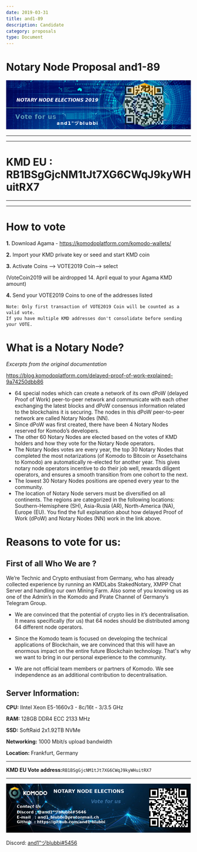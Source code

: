 ```yaml
---
date: 2019-03-31
title: and1-89
description: Candidate
category: proposals
type: Document
---
```

# **Notary Node Proposal and1-89**





![Banner_1.png](https://raw.githubusercontent.com/KomodoPlatform/NotaryNodes/master/notarynodes/and1-89/Banner_1.png)




-----
-----

# KMD EU : RB1BSgGjcNM1tJt7XG6CWqJ9kyWHuitRX7 

----
----




# How to vote ##

**1.** Download Agama - https://komodoplatform.com/komodo-wallets/

**2.** Import your KMD private key or seed and start KMD coin

**3.** Activate Coins --> VOTE2019 Coin--> select

(VoteCoin2019 will be airdropped 14. April equal to your Agama KMD amount)

**4.** Send your VOTE2019 Coins to one of the addresses listed


```
Note: Only first transaction of VOTE2019 Coin will be counted as a valid vote.
If you have multiple KMD addresses don't consolidate before sending your VOTE.
```

# What is a Notary Node?

*Excerpts from the original documentation*

https://blog.komodoplatform.com/delayed-proof-of-work-explained-9a74250dbb86

* 64 special nodes which can create a network of its own dPoW (delayed Proof of Work) peer-to-peer network and communicate with each other exchanging the latest blocks and dPoW consensus information related to the blockchains it is securing. The nodes in this dPoW peer-to-peer network are called Notary Nodes (NN).
* Since dPoW was first created, there have been 4 Notary Nodes reserved for Komodo’s developers.
* The other 60 Notary Nodes are elected based on the votes of KMD holders and how they vote for the Notary Node operators.
* The Notary Nodes votes are every year, the top 30 Notary Nodes that completed the most notarizations (of Komodo to Bitcoin or Assetchains to Komodo) are automatically re-elected for another year. This gives notary node operators incentive to do their job well, rewards diligent operators, and ensures a smooth transition from one cohort to the next.
* The lowest 30 Notary Nodes positions are opened every year to the community.
* The location of Notary Node servers must be diversified on all continents. The regions are categorized in the following locations: Southern-Hemisphere (SH), Asia-Rusia (AR), North-America (NA), Europe (EU).
You find the full explanation about how delayed Proof of Work (dPoW) and Notary Nodes (NN) work in the link above.



# Reasons to vote for us:


##  First of all Who We are ? 

We’re  Technic and Crypto enthusiast from Germany, who has already collected experience by running an KMDLabs StakedNotary, XMPP Chat Server and handling 
our own Mining Farm. Also some of you knowing us as one of the Admin’s in the 
Komodo and Pirate Channel of Germany’s Telegram Group.

* We are convinced that the potential of crypto lies in it’s decentralisation. It means specifically (for us) that 64 nodes should be distributed among 64 different node operators.

* Since the Komodo team is focused on developing the technical applications of  Blockchain, we are convinced that this will have an enormous impact on the entire future Blockchain technology. That's why we want to bring in our personal experience to the community.

* We are not official team members or partners of Komodo. We see independence as an additional contribution to decentralisation.


## Server Information:


**CPU:**          IIntel Xeon E5-1660v3 - 8c/16t - 3/3.5 GHz

**RAM:**          128GB DDR4 ECC 2133 MHz

**SSD:**          SoftRaid 2x1.92TB NVMe

**Networking:**   1000 Mbit/s upload bandwidth

**Location:**     Frankfurt, Germany


----

**KMD EU Vote address:**```RB1BSgGjcNM1tJt7XG6CWqJ9kyWHuitRX7```

----



![Banner_2.png](https://raw.githubusercontent.com/KomodoPlatform/NotaryNodes/master/notarynodes/and1-89/Banner_2.png)

Discord: [and1"ヅblubbi#5456](https://komodoplatform.com/discord)
